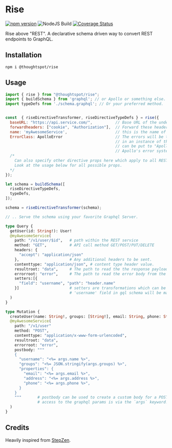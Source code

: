 # Rise
[![npm version](https://badge.fury.io/js/@thoughtspot%2Frise.svg)](https://badge.fury.io/js/@thoughtspot%2Frise) ![NodeJS Build](https://github.com/thoughtspot/rise/actions/workflows/main.yml/badge.svg) [![Coverage Status](https://coveralls.io/repos/github/thoughtspot/rise/badge.svg?branch=main)](https://coveralls.io/github/thoughtspot/rise?branch=main)

Rise above "REST". A declarative schema driven way to convert REST endpoints to GraphQL.

## Installation

```
npm i @thoughtspot/rise
```

## Usage

```js
import { rise } from "@thoughtspot/rise";
import { buildSchema } from 'graphql'; // or Apollo or something else.
import typeDefs from './schema.graphql'; // Or your preferred method.


const  { riseDirectiveTransformer, riseDirectiveTypeDefs } = rise({
  baseURL: "https://api.service.com/",          // Base URL of the underlying REST Service.
  forwardheaders: ["cookie", "Authorization"],  // Forward these headers from the graphql call to REST server.
  name: 'myAwesomeService',                     // this is the name of the dynamically created directive.
  ErrorClass: ApolloError                       // The errors will be thrown from the directive wrapped 
                                                // in an instance of this class.
                                                // can be put to "ApolloError" for example to easily use
                                                // Apollo's error system.
  /* 
    Can also specify other directive props here which apply to all REST calls,
    Look at the usage below for all possible props.
  */
});

let schema = buildSchema([
  riseDirectiveTypeDefs,
  typeDefs,
]);

schema = riseDirectiveTransformer(schema);

// .. Serve the schema using your favorite Graphql Server.
```

```graphql
type Query {
  getUser(id: String!): User!
  @myAwesomeService(
    path: "/v1/user/$id",   # path within the REST service
    method: "GET",          # API call method GET/POST/PUT/DELETE
    headers: {
      "accept": "application/json"
    },                      # Any additional headers to be sent.
    contenttype: "application/json", # content type header value.
    resultroot: "data",     # The path to read the the response payload from the response json body.
    errorroot: "error",     # The path to read the error body from the error response json.
    setters:[{
      "field": "username", "path": "header.name"
    }]                      # setters are transformations which can be done on the response payload. For example here
                            # 'username' field in gql schema will be mapped to the `header.name` field inside the response json.
  )
}

type Mutation {
  createUser(name: String!, groups: [String!], email: String, phone: String, address: String): User!
  @myAwesomeService(
    path: "/v1/user"
    method: "POST",
    contenttype: "application/x-www-form-urlencoded",
    resultroot: "data",
    errorroot: "error",
    postbody: """
    {
      "username": "<%= args.name %>",
      "groups": "<%= JSON.stringify(args.groups) %>",
      "properties": {
        "email": "<%= args.email %>",
        "address": "<%= args.address %>",
        "phone": "<%= args.phone %>",
      }
    }
    """       # postbody can be used to create a custom body for a POST request, this is a lodash template and 
              # access to the graphql params is via the `args` keyword.
  )
}
```

## Credits

Heavily inspired from [StepZen](https://stepzen.com/docs/custom-graphql-directives/directives#-rest).
